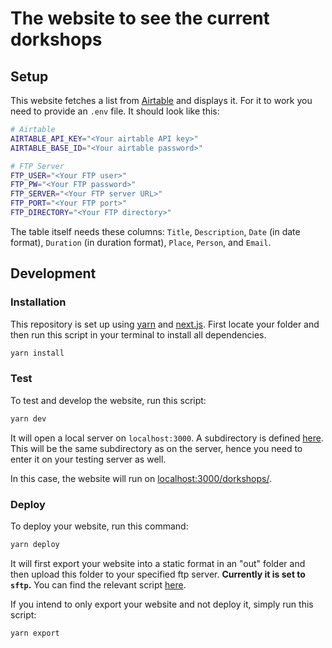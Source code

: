 # The website to see the current dorkshops

## Setup

This website fetches a list from [Airtable](https://www.airtable.com/) and displays it. For it to work you need to provide an `.env` file. It should look like this:

```sh
# Airtable
AIRTABLE_API_KEY="<Your airtable API key>"
AIRTABLE_BASE_ID="<Your airtable password>"

# FTP Server
FTP_USER="<Your FTP user>"
FTP_PW="<Your FTP password>"
FTP_SERVER="<Your FTP server URL>"
FTP_PORT="<Your FTP port>"
FTP_DIRECTORY="<Your FTP directory>"
```

The table itself needs these columns: `Title`, `Description`, `Date` (in date format), `Duration` (in duration format), `Place`, `Person`, and `Email`.

## Development

### Installation

This repository is set up using [yarn](https://yarnpkg.com) and [next.js](https://nextjs.org). First locate your folder and then run this script in your terminal to install all dependencies.

```sh
yarn install
```

### Test

To test and develop the website, run this script:

```sh
yarn dev
```

It will open a local server on `localhost:3000`. A subdirectory is defined [here](https://github.com/olivierbrcknr/mfadt-dorkshops/blob/main/next.config.js#L5). This will be the same subdirectory as on the server, hence you need to enter it on your testing server as well.

In this case, the website will run on [localhost:3000/dorkshops/](http://localhost:3000/dorkshops/).

### Deploy

To deploy your website, run this command:

```sh
yarn deploy
```

It will first export your website into a static format in an "out" folder and then upload this folder to your specified ftp server. **Currently it is set to `sftp`.** You can find the relevant script [here](https://github.com/olivierbrcknr/mfadt-dorkshops/blob/main/deploy.js).

If you intend to only export your website and not deploy it, simply run this script:

```sh
yarn export
```
